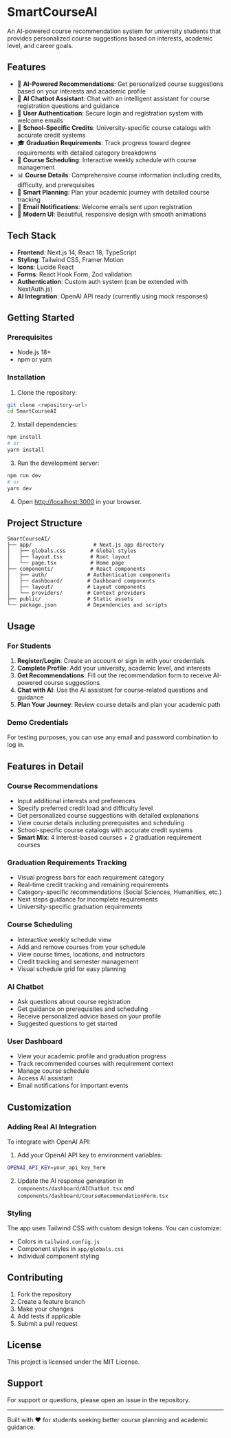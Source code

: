 # SmartCourseAI

An AI-powered course recommendation system for university students that provides personalized course suggestions based on interests, academic level, and career goals.

## Features

- 🤖 **AI-Powered Recommendations**: Get personalized course suggestions based on your interests and academic profile
- 💬 **AI Chatbot Assistant**: Chat with an intelligent assistant for course registration questions and guidance
- 👤 **User Authentication**: Secure login and registration system with welcome emails
- 🏫 **School-Specific Credits**: University-specific course catalogs with accurate credit systems
- 🎓 **Graduation Requirements**: Track progress toward degree requirements with detailed category breakdowns
- 📅 **Course Scheduling**: Interactive weekly schedule with course management
- 📊 **Course Details**: Comprehensive course information including credits, difficulty, and prerequisites
- 🎯 **Smart Planning**: Plan your academic journey with detailed course tracking
- 📧 **Email Notifications**: Welcome emails sent upon registration
- 📱 **Modern UI**: Beautiful, responsive design with smooth animations

## Tech Stack

- **Frontend**: Next.js 14, React 18, TypeScript
- **Styling**: Tailwind CSS, Framer Motion
- **Icons**: Lucide React
- **Forms**: React Hook Form, Zod validation
- **Authentication**: Custom auth system (can be extended with NextAuth.js)
- **AI Integration**: OpenAI API ready (currently using mock responses)

## Getting Started

### Prerequisites

- Node.js 18+ 
- npm or yarn

### Installation

1. Clone the repository:
```bash
git clone <repository-url>
cd SmartCourseAI
```

2. Install dependencies:
```bash
npm install
# or
yarn install
```

3. Run the development server:
```bash
npm run dev
# or
yarn dev
```

4. Open [http://localhost:3000](http://localhost:3000) in your browser.

## Project Structure

```
SmartCourseAI/
├── app/                    # Next.js app directory
│   ├── globals.css        # Global styles
│   ├── layout.tsx         # Root layout
│   └── page.tsx           # Home page
├── components/            # React components
│   ├── auth/             # Authentication components
│   ├── dashboard/        # Dashboard components
│   ├── layout/           # Layout components
│   └── providers/        # Context providers
├── public/               # Static assets
└── package.json          # Dependencies and scripts
```

## Usage

### For Students

1. **Register/Login**: Create an account or sign in with your credentials
2. **Complete Profile**: Add your university, academic level, and interests
3. **Get Recommendations**: Fill out the recommendation form to receive AI-powered course suggestions
4. **Chat with AI**: Use the AI assistant for course-related questions and guidance
5. **Plan Your Journey**: Review course details and plan your academic path

### Demo Credentials

For testing purposes, you can use any email and password combination to log in.

## Features in Detail

### Course Recommendations
- Input additional interests and preferences
- Specify preferred credit load and difficulty level
- Get personalized course suggestions with detailed explanations
- View course details including prerequisites and scheduling
- School-specific course catalogs with accurate credit systems
- **Smart Mix**: 4 interest-based courses + 2 graduation requirement courses

### Graduation Requirements Tracking
- Visual progress bars for each requirement category
- Real-time credit tracking and remaining requirements
- Category-specific recommendations (Social Sciences, Humanities, etc.)
- Next steps guidance for incomplete requirements
- University-specific graduation requirements

### Course Scheduling
- Interactive weekly schedule view
- Add and remove courses from your schedule
- View course times, locations, and instructors
- Credit tracking and semester management
- Visual schedule grid for easy planning

### AI Chatbot
- Ask questions about course registration
- Get guidance on prerequisites and scheduling
- Receive personalized advice based on your profile
- Suggested questions to get started

### User Dashboard
- View your academic profile and graduation progress
- Track recommended courses with requirement context
- Manage course schedule
- Access AI assistant
- Email notifications for important events

## Customization

### Adding Real AI Integration

To integrate with OpenAI API:

1. Add your OpenAI API key to environment variables:
```bash
OPENAI_API_KEY=your_api_key_here
```

2. Update the AI response generation in `components/dashboard/AIChatbot.tsx` and `components/dashboard/CourseRecommendationForm.tsx`

### Styling

The app uses Tailwind CSS with custom design tokens. You can customize:
- Colors in `tailwind.config.js`
- Component styles in `app/globals.css`
- Individual component styling

## Contributing

1. Fork the repository
2. Create a feature branch
3. Make your changes
4. Add tests if applicable
5. Submit a pull request

## License

This project is licensed under the MIT License.

## Support

For support or questions, please open an issue in the repository.

---

Built with ❤️ for students seeking better course planning and academic guidance.
